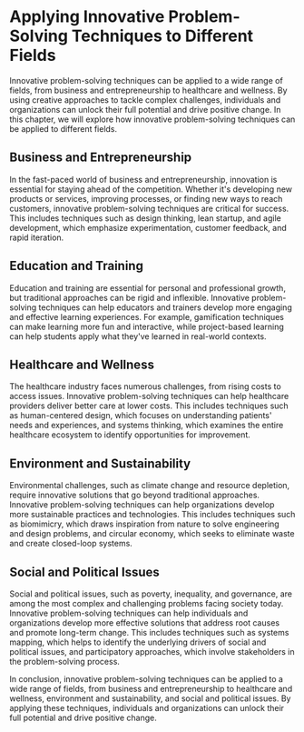 Applying Innovative Problem-Solving Techniques to Different Fields
==================================================================

Innovative problem-solving techniques can be applied to a wide range of fields, from business and entrepreneurship to healthcare and wellness. By using creative approaches to tackle complex challenges, individuals and organizations can unlock their full potential and drive positive change. In this chapter, we will explore how innovative problem-solving techniques can be applied to different fields.

Business and Entrepreneurship
-----------------------------

In the fast-paced world of business and entrepreneurship, innovation is essential for staying ahead of the competition. Whether it's developing new products or services, improving processes, or finding new ways to reach customers, innovative problem-solving techniques are critical for success. This includes techniques such as design thinking, lean startup, and agile development, which emphasize experimentation, customer feedback, and rapid iteration.

Education and Training
----------------------

Education and training are essential for personal and professional growth, but traditional approaches can be rigid and inflexible. Innovative problem-solving techniques can help educators and trainers develop more engaging and effective learning experiences. For example, gamification techniques can make learning more fun and interactive, while project-based learning can help students apply what they've learned in real-world contexts.

Healthcare and Wellness
-----------------------

The healthcare industry faces numerous challenges, from rising costs to access issues. Innovative problem-solving techniques can help healthcare providers deliver better care at lower costs. This includes techniques such as human-centered design, which focuses on understanding patients' needs and experiences, and systems thinking, which examines the entire healthcare ecosystem to identify opportunities for improvement.

Environment and Sustainability
------------------------------

Environmental challenges, such as climate change and resource depletion, require innovative solutions that go beyond traditional approaches. Innovative problem-solving techniques can help organizations develop more sustainable practices and technologies. This includes techniques such as biomimicry, which draws inspiration from nature to solve engineering and design problems, and circular economy, which seeks to eliminate waste and create closed-loop systems.

Social and Political Issues
---------------------------

Social and political issues, such as poverty, inequality, and governance, are among the most complex and challenging problems facing society today. Innovative problem-solving techniques can help individuals and organizations develop more effective solutions that address root causes and promote long-term change. This includes techniques such as systems mapping, which helps to identify the underlying drivers of social and political issues, and participatory approaches, which involve stakeholders in the problem-solving process.

In conclusion, innovative problem-solving techniques can be applied to a wide range of fields, from business and entrepreneurship to healthcare and wellness, environment and sustainability, and social and political issues. By applying these techniques, individuals and organizations can unlock their full potential and drive positive change.


